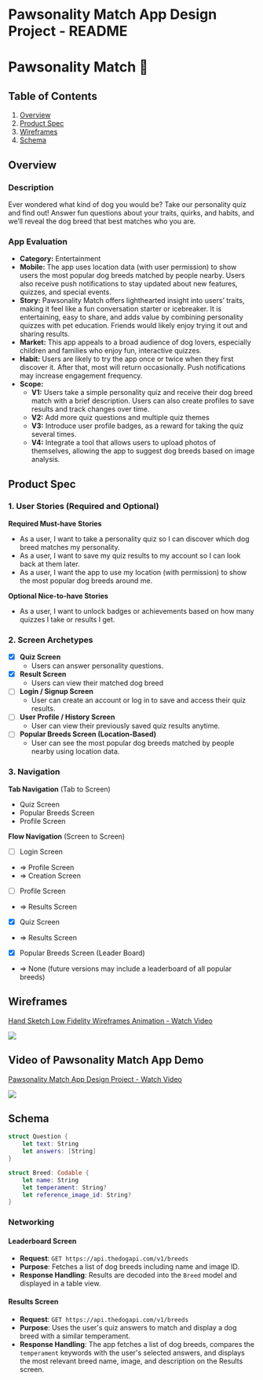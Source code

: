 Pawsonality Match App Design Project - README
===

# Pawsonality Match 🐾

## Table of Contents

1. [Overview](#Overview)
2. [Product Spec](#Product-Spec)
3. [Wireframes](#Wireframes)
4. [Schema](#Schema)

## Overview
### Description

Ever wondered what kind of dog you would be? Take our personality quiz and find out! Answer fun questions about your traits, quirks, and habits, and we’ll reveal the dog breed that best matches who you are. 

### App Evaluation
- **Category:** Entertainment
- **Mobile:** The app uses location data (with user permission) to show users the most popular dog breeds matched by people nearby. Users also receive push notifications to stay updated about new features, quizzes, and special events. 
- **Story:** Pawsonality Match offers lighthearted insight into users’ traits, making it feel like a fun conversation starter or icebreaker. It is entertaining, easy to share, and adds value by combining personality quizzes with pet education. Friends would likely enjoy trying it out and sharing results.
- **Market:** This app appeals to a broad audience of dog lovers, especially children and families who enjoy fun, interactive quizzes.
- **Habit:** Users are likely to try the app once or twice when they first discover it. After that, most will return occasionally. Push notifications may increase engagement frequency.
- **Scope:**
  - **V1:** Users take a simple personality quiz and receive their dog breed match with a brief description. Users can also create profiles to save results and track changes over time.
  - **V2:** Add more quiz questions and multiple quiz themes
  - **V3:** Introduce user profile badges, as a reward for taking the quiz several times. 
  - **V4:** Integrate a tool that allows users to upload photos of themselves, allowing the app to suggest dog breeds based on image analysis.

## Product Spec

### 1. User Stories (Required and Optional)

**Required Must-have Stories**

- As a user, I want to take a personality quiz so I can discover which dog breed matches my personality.
- As a user, I want to save my quiz results to my account so I can look back at them later.
- As a user, I want the app to use my location (with permission) to show the most popular dog breeds around me.


**Optional Nice-to-have Stories**

- As a user, I want to unlock badges or achievements based on how many quizzes I take or results I get.

### 2. Screen Archetypes

- [x] **Quiz Screen**
    * Users can answer personality questions.
- [x] **Result Screen**
    * Users can view their matched dog breed
- [ ] **Login / Signup Screen**
    * User can create an account or log in to save and access their quiz results.
- [ ] **User Profile / History Screen**
    * User can view their previously saved quiz results anytime.
- [ ] **Popular Breeds Screen (Location-Based)**
    * User can see the most popular dog breeds matched by people nearby using location data.


### 3. Navigation

**Tab Navigation** (Tab to Screen)

* Quiz Screen
* Popular Breeds Screen
* Profile Screen

**Flow Navigation** (Screen to Screen)

- [ ] Login Screen
* => Profile Screen
* => Creation Screen
- [ ] Profile Screen
* => Results Screen 
- [x] Quiz Screen
* => Results Screen 
- [x] Popular Breeds Screen (Leader Board)
* => None (future versions may include a leaderboard of all popular breeds)

## Wireframes

<div>
    <a href="https://www.loom.com/share/465041e32e3841c28d4f8068d26ba3de">
      <p>Hand Sketch  Low Fidelity Wireframes Animation - Watch Video</p>
    </a>
    <a href="https://www.loom.com/share/465041e32e3841c28d4f8068d26ba3de">
      <img style="max-width:300px;" src="https://cdn.loom.com/sessions/thumbnails/465041e32e3841c28d4f8068d26ba3de-7f0bd34e9f620e78-full-play.gif">
    </a>
  </div>

## Video of Pawsonality Match App Demo
  <div>
    <a href="https://www.loom.com/share/17bd5829294b4d1192cbfe772f25d36f">
      <p>Pawsonality Match App Design Project - Watch Video</p>
    </a>
    <a href="https://www.loom.com/share/17bd5829294b4d1192cbfe772f25d36f">
      <img style="max-width:300px;" src="https://cdn.loom.com/sessions/thumbnails/17bd5829294b4d1192cbfe772f25d36f-8b24fa687e3375d1-full-play.gif">
    </a>
  </div>

## Schema 

```swift
struct Question {
    let text: String
    let answers: [String]
}

struct Breed: Codable {
    let name: String
    let temperament: String?
    let reference_image_id: String?
}
```

### Networking

#### Leaderboard Screen
- **Request**: `GET https://api.thedogapi.com/v1/breeds`
- **Purpose**: Fetches a list of dog breeds including name and image ID.
- **Response Handling**: Results are decoded into the `Breed` model and displayed in a table view.
  
#### Results Screen
- **Request**: `GET https://api.thedogapi.com/v1/breeds`
- **Purpose**: Uses the user's quiz answers to match and display a dog breed with a similar temperament.
- **Response Handling**: The app fetches a list of dog breeds, compares the `temperament` keywords with the user's selected answers, and displays the most relevant breed name, image, and description on the Results screen.

